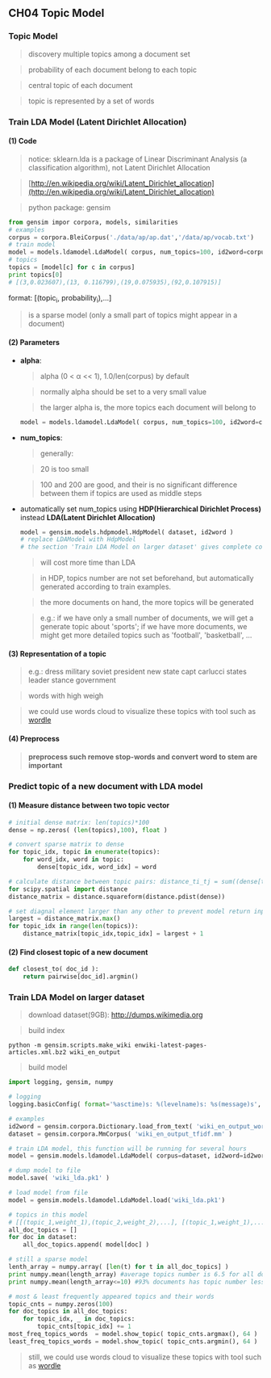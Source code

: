 ## CH04 Topic Model

### Topic Model

> discovery multiple topics among a document set

> probability of each document belong to each topic

> central topic of each document

> topic is represented by a set of words

### Train LDA Model (Latent Dirichlet Allocation)

#### (1) Code

> notice: sklearn.lda is a package of Linear Discriminant Analysis (a classification algorithm), not Latent Dirichlet Allocation

> [http://en.wikipedia.org/wiki/Latent_Dirichlet_allocation](http://en.wikipedia.org/wiki/Latent_Dirichlet_allocation)

> python package: gensim

~~~python
from gensim impor corpora, models, similarities
# examples
corpus = corpora.BleiCorpus('./data/ap/ap.dat','/data/ap/vocab.txt')
# train model
model = models.ldamodel.LdaModel( corpus, num_topics=100, id2word=corpus.id2word )
# topics
topics = [model[c] for c in corpus]
print topics[0]
# [(3,0.023607),(13, 0.116799),(19,0.075935),(92,0.107915)]
~~~
format: [(topic<sub>i</sub>, probability<sub>i</sub>),...]

> is a sparse model (only a small part of topics might appear in a document)

#### (2) Parameters

* **alpha**:

	> alpha (0 < &alpha; << 1), 1.0/len(corpus) by default

	> normally alpha should be set to a very small value

	> the larger alpha is, the more topics each document will belong to

	~~~python
	model = models.ldamodel.LdaModel( corpus, num_topics=100, id2word=corpus.id2word, alpha=1.0/len(corpus) )
	~~~

* **num_topics**:
	
	> generally: 
	
	> 20 is too small
	
	> 100 and 200 are good, and their is no significant difference between them  if topics are used as middle steps

* automatically set num_topics using **HDP(Hierarchical Dirichlet Process)** instead **LDA(Latent Dirichlet Allocation)**
	
	~~~python
	model = gensim.models.hdpmodel.HdpModel( dataset, id2word )
	# replace LDAModel with HdpModel
	# the section 'Train LDA Model on larger dataset' gives complete code
	~~~
	
	> will cost more time than LDA
	
	> in HDP, topics number are not set beforehand, but automatically generated according to train examples. 
	
	> the more documents on hand, the more topics will be generated
	
	> e.g.: if we have only a small number of documents, we will get a generate topic about 'sports'; if we have more documents, we might get more detailed topics such as 'football', 'basketball', ...
	
	
#### (3) Representation of a topic

> e.g.:  dress military soviet president new state capt carlucci states leader stance government 

> words with high weigh

> we could use words cloud to visualize these topics with tool such as [wordle](http://www.wordle.net)

#### (4) Preprocess

> **preprocess such remove stop-words and convert word to stem are important**

### Predict topic of a new document with LDA model

#### (1) Measure distance between two topic vector

~~~python
# initial dense matrix: len(topics)*100
dense = np.zeros( (len(topics),100), float )

# convert sparse matrix to dense
for topic_idx, topic in enumerate(topics):
	for word_idx, word in topic:
		dense[topic_idx, word_idx] = word

# calculate distance between topic pairs: distance_ti_tj = sum((dense[ti]-dense[tj])**2)
for scipy.spatial import distance
distance_matrix = distance.squareform(distance.pdist(dense))

# set diagnal element larger than any other to prevent model return input document itself
largest = distance_matrix.max()
for topic_idx in range(len(topics)):
	distance_matrix[topic_idx,topic_idx] = largest + 1
~~~

#### (2) Find closest topic of a new document

~~~python
def closest_to( doc_id ):
	return pairwise[doc_id].argmin()
~~~

### Train LDA Model on larger dataset

> download dataset(9GB): http://dumps.wikimedia.org

> build index

~~~shell
python -m gensim.scripts.make_wiki enwiki-latest-pages-articles.xml.bz2 wiki_en_output
~~~

> build model

~~~python
import logging, gensim, numpy

# logging
logging.basicConfig( format='%asctime)s: %(levelname)s: %s(message)s', level=logging.INFO)

# examples
id2word = gensim.corpora.Dictionary.load_from_text( 'wiki_en_output_wordids.txt')
dataset = gensim.corpora.MmCorpus( 'wiki_en_output_tfidf.mm' )

# train LDA model, this function will be running for several hours
model = gensim.models.ldamodel.LdaModel( corpus=dataset, id2word=id2word, num_topics=100, update_every=1, chunksize=10000, passes=1 )

# dump model to file
model.save( 'wiki_lda.pk1' )

# load model from file
model = gensim.models.ldamodel.LdaModel.load('wiki_lda.pk1')

# topics in this model
# [[(topic_1,weight_1),(topic_2,weight_2),...], [(topic_1,weight_1),...], ... ]
all_doc_topics = []  
for doc in dataset:
	all_doc_topics.append( model[doc] )

# still a sparse model
lenth_array = numpy.array( [len(t) for t in all_doc_topics] )
print numpy.mean(length_array) #average topics number is 6.5 for all documents
print numpy.mean(length_array<=10) #93% documents has topic number less than 10

# most & least frequently appeared topics and their words
topic_cnts = numpy.zeros(100)
for doc_topics in all_doc_topics: 
	for topic_idx, _ in doc_topics:
		topic_cnts[topic_idx] += 1
most_freq_topics_words  = model.show_topic( topic_cnts.argmax(), 64 )
least_freq_topics_words = model.show_topic( topic_cnts.argmin(), 64 )
~~~

> still, we could use words cloud to visualize these topics with tool such as  [wordle](http://www.wordle.net)


